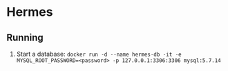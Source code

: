 # Hermes

## Running

1. Start a database: `docker run -d --name hermes-db -it -e MYSQL_ROOT_PASSWORD=<password> -p 127.0.0.1:3306:3306 mysql:5.7.14`

